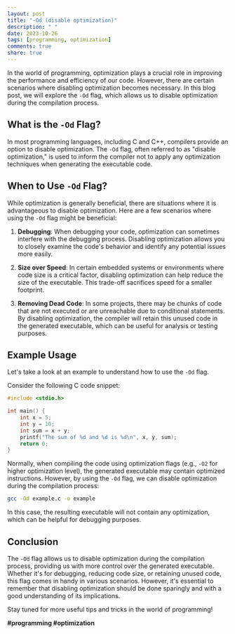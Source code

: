 ```yaml
---
layout: post
title: "-Od (disable optimization)"
description: " "
date: 2023-10-26
tags: [programming, optimization]
comments: true
share: true
---
```


In the world of programming, optimization plays a crucial role in improving the performance and efficiency of our code. However, there are certain scenarios where disabling optimization becomes necessary. In this blog post, we will explore the `-Od` flag, which allows us to disable optimization during the compilation process.

## What is the `-Od` Flag?

In most programming languages, including C and C++, compilers provide an option to disable optimization. The `-Od` flag, often referred to as "disable optimization," is used to inform the compiler not to apply any optimization techniques when generating the executable code.

## When to Use `-Od` Flag?

While optimization is generally beneficial, there are situations where it is advantageous to disable optimization. Here are a few scenarios where using the `-Od` flag might be beneficial:

1. **Debugging**: When debugging your code, optimization can sometimes interfere with the debugging process. Disabling optimization allows you to closely examine the code's behavior and identify any potential issues more easily.

2. **Size over Speed**: In certain embedded systems or environments where code size is a critical factor, disabling optimization can help reduce the size of the executable. This trade-off sacrifices speed for a smaller footprint.

3. **Removing Dead Code**: In some projects, there may be chunks of code that are not executed or are unreachable due to conditional statements. By disabling optimization, the compiler will retain this unused code in the generated executable, which can be useful for analysis or testing purposes.

## Example Usage

Let's take a look at an example to understand how to use the `-Od` flag.

Consider the following C code snippet:

```c
#include <stdio.h>

int main() {
    int x = 5;
    int y = 10;
    int sum = x + y;
    printf("The sum of %d and %d is %d\n", x, y, sum);
    return 0;
}
```

Normally, when compiling the code using optimization flags (e.g., `-O2` for higher optimization level), the generated executable may contain optimized instructions. However, by using the `-Od` flag, we can disable optimization during the compilation process:

```bash
gcc -Od example.c -o example
```

In this case, the resulting executable will not contain any optimization, which can be helpful for debugging purposes.

## Conclusion

The `-Od` flag allows us to disable optimization during the compilation process, providing us with more control over the generated executable. Whether it's for debugging, reducing code size, or retaining unused code, this flag comes in handy in various scenarios. However, it's essential to remember that disabling optimization should be done sparingly and with a good understanding of its implications.

Stay tuned for more useful tips and tricks in the world of programming!

**#programming #optimization**